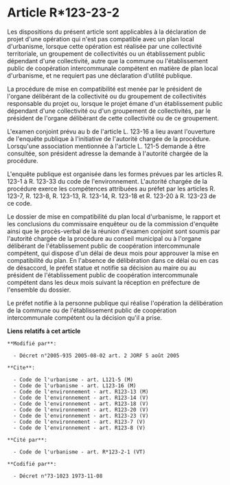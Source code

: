 # Article R*123-23-2

Les dispositions du présent article sont applicables à la déclaration de projet d'une opération qui n'est pas compatible avec
un plan local d'urbanisme, lorsque cette opération est réalisée par une collectivité territoriale, un groupement de
collectivités ou un établissement public dépendant d'une collectivité, autre que la commune ou l'établissement public de
coopération intercommunale compétent en matière de plan local d'urbanisme, et ne requiert pas une déclaration d'utilité
publique.

La procédure de mise en compatibilité est menée par le président de l'organe délibérant de la collectivité ou du groupement
de collectivités responsable du projet ou, lorsque le projet émane d'un établissement public dépendant d'une collectivité ou
d'un groupement de collectivités, par le président de l'organe délibérant de cette collectivité ou de ce groupement.

L'examen conjoint prévu au b de l'article L. 123-16 a lieu avant l'ouverture de l'enquête publique à l'initiative de
l'autorité chargée de la procédure. Lorsqu'une association mentionnée à l'article L. 121-5 demande à être consultée, son
président adresse la demande à l'autorité chargée de la procédure.

L'enquête publique est organisée dans les formes prévues par les articles R. 123-1 à R. 123-33 du code de l'environnement.
L'autorité chargée de la procédure exerce les compétences attribuées au préfet par les articles R. 123-7, R. 123-8, R.
123-13, R. 123-14, R. 123-18 et R. 123-20 à R. 123-23 de ce code.

Le dossier de mise en compatibilité du plan local d'urbanisme, le rapport et les conclusions du commissaire enquêteur ou de
la commission d'enquête ainsi que le procès-verbal de la réunion d'examen conjoint sont soumis par l'autorité chargée de la
procédure au conseil municipal ou à l'organe délibérant de l'établissement public de coopération intercommunale compétent,
qui dispose d'un délai de deux mois pour approuver la mise en compatibilité du plan. En l'absence de délibération dans ce
délai ou en cas de désaccord, le préfet statue et notifie sa décision au maire ou au président de l'établissement public de
coopération intercommunale compétent dans les deux mois suivant la réception en préfecture de l'ensemble du dossier.

Le préfet notifie à la personne publique qui réalise l'opération la délibération de la commune ou de l'établissement public
de coopération intercommunale compétent ou la décision qu'il a prise.

**Liens relatifs à cet article**

	**Modifié par**:

	  - Décret n°2005-935 2005-08-02 art. 2 JORF 5 août 2005

	**Cite**:

	  - Code de l'urbanisme - art. L121-5 (M)
	  - Code de l'urbanisme - art. L123-16 (M)
	  - Code de l'environnement - art. R123-13 (M)
	  - Code de l'environnement - art. R123-14 (V)
	  - Code de l'environnement - art. R123-18 (V)
	  - Code de l'environnement - art. R123-20 (V)
	  - Code de l'environnement - art. R123-23 (V)
	  - Code de l'environnement - art. R123-7 (V)
	  - Code de l'environnement - art. R123-8 (V)

	**Cité par**:

	  - Code de l'urbanisme - art. R*123-2-1 (VT)

	**Codifié par**:

	  - Décret n°73-1023 1973-11-08
